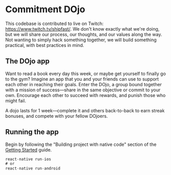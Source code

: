 # Commitment DOjo

This codebase is contributed to live on Twitch: https://www.twitch.tv/shipfast/.  We don't know exactly what we're doing, but we will share our process, our thoughts, and our values along the way.  Not wanting to simply hack something together, we will build something practical, with best practices in mind.

## The DOjo app

Want to read a book every day this week, or maybe get yourself to finally go to the gym?  Imagine an app that you and your friends can use to support each other in reaching their goals. Enter the DOjo, a group bound together with a mission of success—share in the same objective or commit to your own.  Encourage each other to succeed with rewards, and punish those who might fail.

A dojo lasts for 1 week—complete it and others back-to-back to earn streak bonuses, and compete with your fellow DOjoers.

## Running the app

Begin by following the "Building project with native code" section of the [Getting Started](https://facebook.github.io/react-native/docs/getting-started.html) guide.

```javascript
react-native run-ios
# or
react-native run-android
```
